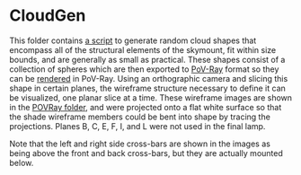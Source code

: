 # CloudGen

This folder contains [a script](Program.cs) to generate random cloud shapes that encompass all of the structural elements of the skymount, fit within size bounds, and are generally as small as practical.  These shapes consist of a collection of spheres which are then exported to [PoV-Ray](http://www.povray.org/) format so they can be [rendered](POVRay/cloud.pov) in PoV-Ray.  Using an orthographic camera and slicing this shape in certain planes, the wireframe structure necessary to define it can be visualized, one planar slice at a time.  These wireframe images are shown in the [POVRay folder](POVRay), and were projected onto a flat white surface so that the shade wireframe members could be bent into shape by tracing the projections.  Planes B, C, E, F, I, and L were not used in the final lamp.

Note that the left and right side cross-bars are shown in the images as being above the front and back cross-bars, but they are actually mounted below.